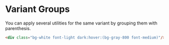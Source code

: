 # Variant Groups

You can apply several utilities for the same variant by grouping them with parenthesis.

```html
<div class="bg-white font-light dark:hover:(bg-gray-800 font-medium)"/>
```

<InlinePlayground 
  :input="'bg-blue-200 font-light p-2\ndark:hover:(bg-gray-800 font-medium)'"
  :showCSS="true"
  :showMode="true"
  :showTabs="true"
/>
